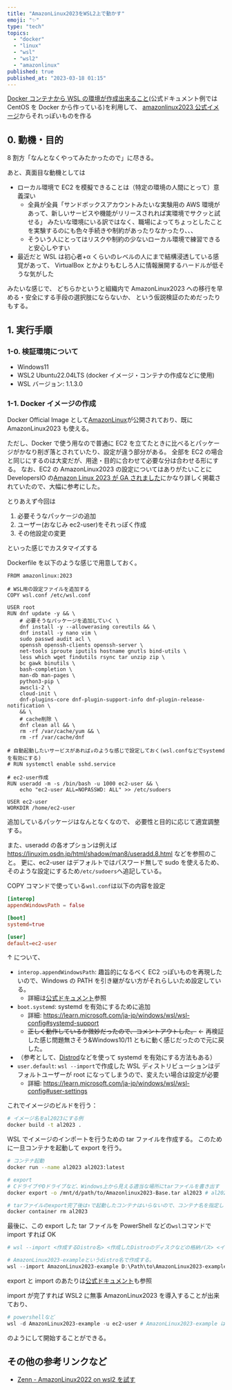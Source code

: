 ```yaml
---
title: "AmazonLinux2023をWSL2上で動かす"
emoji: "✨"
type: "tech"
topics:
  - "docker"
  - "linux"
  - "wsl"
  - "wsl2"
  - "amazonlinux"
published: true
published_at: "2023-03-18 01:15"
---
```


[Docker コンテナから WSL の環境が作成出来ること](https://learn.microsoft.com/ja-jp/windows/wsl/use-custom-distro)(公式ドキュメント例では CentOS を Docker から作っている)を利用して、
[amazonlinux2023 公式イメージ](https://hub.docker.com/layers/library/amazonlinux/2023/images/sha256-98b5c089d62c3b1f76857872040d34f72ecb6d4f063f209b1c9553c78bfd9aaa?context=explore)からそれっぽいものを作る

## 0. 動機・目的

8 割方「なんとなくやってみたかったので」に尽きる。

あと、真面目な動機としては

- ローカル環境で EC2 を模擬できることは（特定の環境の人間にとって）意義深い
  - 全員が全員「サンドボックスアカウントみたいな実験用の AWS 環境があって、新しいサービスや機能がリリースされれば実環境でサクッと試せる」
    みたいな環境にいる訳ではなく、職場によってちょっとしたことを実験するのにも色々手続きや制約があったりなかったり、、、
  - そういう人にとってはリスクや制約の少ないローカル環境で練習できると安心しやすい
- 最近だと WSL は初心者+α くらいのレベルの人にまで結構浸透している感覚があって、
  VirtualBox とかよりもむしろ人に情報展開するハードルが低そうな気がした

みたいな感じで、
どちらかというと組織内で AmazonLinux2023 への移行を早める・安全にする手段の選択肢にならないか、
という仮説検証のためだったりもする。

## 1. 実行手順

### 1-0. 検証環境について

- Windows11
- WSL2 Ubuntu22.04LTS (docker イメージ・コンテナの作成などに使用)
- WSL バージョン: 1.1.3.0

### 1-1. Docker イメージの作成

Docker Official Image として[AmazonLinux](https://hub.docker.com/_/amazonlinux/tags)が公開されており、既に AmazonLinux2023 も使える。

ただし、Docker で使う用なので普通に EC2 を立てたときに比べるとパッケージがかなり削ぎ落とされていたり、設定が違う部分がある。
全部を EC2 の場合と同じにするのは大変だが、用途・目的に合わせて必要な分は合わせる形にする。
なお、EC2 の AmazonLinux2023 の設定についてはありがたいことに DevelopersIO の[Amazon Linux 2023 が GA されました](https://dev.classmethod.jp/articles/amazon-linux-2023-ga/)にかなり詳しく掲載されていたので、大幅に参考にした。

とりあえず今回は

1. 必要そうなパッケージの追加
2. ユーザー(おなじみ ec2-user)をそれっぽく作成
3. その他設定の変更

といった感じでカスタマイズする

Dockerfile を以下のような感じで用意しておく。

```Dockerfile:Dockerfile
FROM amazonlinux:2023

# WSL用の設定ファイルを追加する
COPY wsl.conf /etc/wsl.conf

USER root
RUN dnf update -y && \
    # 必要そうなパッケージを追加していく \
    dnf install -y --allowerasing coreutils && \
    dnf install -y nano vim \
    sudo passwd audit acl \
    openssh openssh-clients openssh-server \
    net-tools iproute iputils hostname gnutls bind-utils \
    less which wget findutils rsync tar unzip zip \
    bc gawk binutils \
    bash-completion \
    man-db man-pages \
    python3-pip \
    awscli-2 \
    cloud-init \
    dnf-plugins-core dnf-plugin-support-info dnf-plugin-release-notification \
    && \
    # cache削除 \
    dnf clean all && \
    rm -rf /var/cache/yum && \
    rm -rf /var/cache/dnf

# 自動起動したいサービスがあれば↓のような感じで設定しておく(wsl.confなどでsystemdを有効にする)
# RUN systemctl enable sshd.service

# ec2-user作成
RUN useradd -m -s /bin/bash -u 1000 ec2-user && \
    echo "ec2-user ALL=NOPASSWD: ALL" >> /etc/sudoers

USER ec2-user
WORKDIR /home/ec2-user
```

追加しているパッケージはなんとなくなので、
必要性と目的に応じて適宜調整する。

また、useradd の各オプションは例えば https://linuxjm.osdn.jp/html/shadow/man8/useradd.8.html などを参照のこと。
更に、ec2-user はデフォルトではパスワード無しで sudo を使えるため、そのような設定にするため`/etc/sudoers`へ追記している。

COPY コマンドで使っている`wsl.conf`は以下の内容を設定

```conf:wsl.conf
[interop]
appendWindowsPath = false

[boot]
systemd=true

[user]
default=ec2-user
```

↑ について、

- `interop.appendWindowsPath`: 趣旨的になるべく EC2 っぽいものを再現したいので、Windows の PATH を引き継がない方がそれらしいため設定している。
  - 詳細は[公式ドキュメント](https://learn.microsoft.com/ja-jp/windows/wsl/wsl-config#interop-settings)参照
- `boot.systemd`: systemd を有効にするために追加
  - 詳細: https://learn.microsoft.com/ja-jp/windows/wsl/wsl-config#systemd-support
  - ~~正しく動作しているか微妙だったので、コメントアウトした。~~ ← 再検証した感じ問題無さそう&Windows10/11 ともに動く感じだったので元に戻した。
- （参考として、[Distrod](https://github.com/nullpo-head/wsl-distrod)などを使って systemd を有効にする方法もある）
- `user.default`: `wsl --import`で作成した WSL ディストリビューションはデフォルトユーザーが root になってしまうので、変えたい場合は設定が必要
  - 詳細: https://learn.microsoft.com/ja-jp/windows/wsl/wsl-config#user-settings

これでイメージのビルドを行う：

```sh
# イメージ名をal2023にする例
docker build -t al2023 .
```

WSL でイメージのインポートを行うための tar ファイルを作成する。
このために一旦コンテナを起動して export を行う。

```sh
# コンテナ起動
docker run --name al2023 al2023:latest

# export
# CドライブやDドライブなど、Windows上から見える適当な場所にtarファイルを書き出す
docker export -o /mnt/d/path/to/Amazonlinux2023-Base.tar al2023 # al2023はコンテナ名。コンテナIDを使ってもOK

# tarファイルのexport完了後は↑で起動したコンテナはいらないので、コンテナ名を指定して削除
docker container rm al2023
```

最後に、この export した tar ファイルを PowerShell などの`wsl`コマンドで import すれば OK

```powershell
# wsl --import <作成するDistro名> <作成したDistroのディスクなどの格納パス> <インポートするtarファイルのパス>

# AmazonLinux2023-exampleというdistro名で作成する。
wsl --import AmazonLinux2023-example D:\Path\to\AmazonLinux2023-example D:\Path\to\AmazonLinux2023-Base.tar
```

export と import のあたりは[公式ドキュメント](https://learn.microsoft.com/ja-jp/windows/wsl/use-custom-distro)も参照

import が完了すれば WSL2 に無事 AmazonLinux2023 を導入することが出来ており、

```powershell
# powershellなど
wsl -d AmazonLinux2023-example -u ec2-user # AmazonLinux2023-example は作成したDistro名なので、作成内容に応じて適宜変える
```

のようにして開始することができる。

## その他の参考リンクなど

- [Zenn - AmazonLinux2022 on wsl2 を試す](https://zenn.dev/creationup2u/articles/a0fc15d00799f1)
